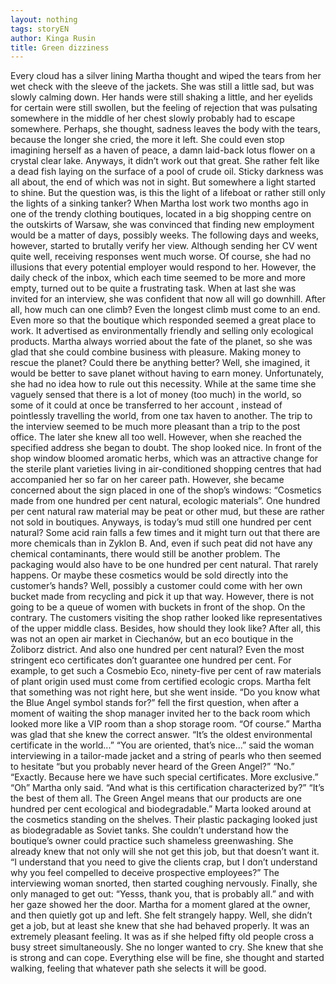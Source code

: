 ```yaml
---
layout: nothing
tags: storyEN
author: Kinga Rusin
title: Green dizziness
---
```

Every cloud has a silver lining Martha thought and wiped the tears from her wet check with the sleeve of the jackets. She was still a little sad, but was slowly calming down. Her hands were still shaking a little, and her eyelids for certain were still swollen, but the feeling of rejection that was pulsating somewhere in the middle of her chest slowly probably had to escape somewhere. Perhaps, she thought, sadness leaves the body with the tears, because the longer she cried, the more it left. She could even stop imagining herself as a haven of peace, a damn laid-back lotus flower on a crystal clear lake. Anyways, it didn’t work out that great. She rather felt like a dead fish laying on the surface of a pool of crude oil. Sticky darkness was all about, the end of which was not in sight. But somewhere a light started to shine. But the question was, is this the light of a lifeboat or rather still only the lights of a sinking tanker?
When Martha lost work two months ago in one of the trendy clothing boutiques, located in a big shopping centre on the outskirts of Warsaw, she was convinced that finding new employment would be a matter of days, possibly weeks. The following days and weeks, however, started to brutally verify her view. Although sending her CV went quite well, receiving responses went much worse. Of course, she had no illusions that every potential employer would respond to her. However, the daily check of the inbox, which each time seemed to be more and more empty, turned out to be quite a frustrating task. When at last she was invited for an interview, she was confident that now all will go downhill. After all, how much can one climb? Even the longest climb must come to an end. Even more so that the boutique which responded seemed a great place to work. It advertised as environmentally friendly and selling only ecological products. Martha always worried about the fate of the planet, so she was glad that she could combine business with pleasure. Making money to rescue the planet? Could there be anything better? Well, she imagined, it would be better to save planet without having to earn money. Unfortunately, she had no idea how to rule out this necessity. While at the same time she vaguely sensed that there is a lot of money (too much) in the world, so some of it could at once be transferred to her account , instead of pointlessly travelling the world, from one tax haven to another.
The trip to the interview seemed to be much more pleasant than a trip to the post office. The later she knew all too well. However, when she reached the specified address she began to doubt. The shop looked nice. In front of the shop window bloomed aromatic herbs, which was an attractive change for the sterile plant varieties living in air-conditioned shopping centres that had accompanied her so far on her career path. However, she became concerned about the sign placed in one of the shop’s windows: “Cosmetics made from one hundred per cent natural, ecologic materials”. One hundred per cent natural raw material may be peat or other mud, but these are rather not sold in boutiques. Anyways, is today’s mud still one hundred per cent natural? Some acid rain falls a few times and it might turn out that there are more chemicals than in Zyklon B. And, even if such peat did not have any chemical contaminants, there would still be another problem. The packaging would also have to be one hundred per cent natural. That rarely happens. Or maybe these cosmetics would be sold directly into the customer’s hands? Well, possibly a customer could come with her own bucket made from recycling and pick it up that way. However, there is not going to be a queue of women with buckets in front of the shop. On the contrary. The customers visiting the shop rather looked like representatives of the upper middle class. Besides, how should they look like? After all, this was not an open air market in Ciechanów, but an eco boutique in the Żoliborz district. And also one hundred per cent natural? Even the most stringent eco certificates don’t guarantee one hundred per cent. For example, to get such a Cosmebio Eco, ninety-five per cent of raw materials of plant origin used must come from certified ecologic crops. Martha felt that something was not right here, but she went inside.
“Do you know what the Blue Angel symbol stands for?” fell the first question, when after a moment of waiting the shop manager invited her to the back room which looked more like a VIP room than a shop storage room.
“Of course.” Martha was glad that she knew the correct answer. “It’s the oldest environmental certificate in the world...”
“You are oriented, that’s nice...” said the woman interviewing in a tailor-made jacket and a string of pearls who then seemed to hesitate “but you probably never heard of the Green Angel?”
“No.”
“Exactly. Because here we have such special certificates. More exclusive.”
“Oh” Martha only said. “And what is this certification characterized by?”
“It’s the best of them all. The Green Angel means that our products are one hundred per cent ecological and biodegradable.”
Marta looked around at the cosmetics standing on the shelves. Their plastic packaging looked just as biodegradable as Soviet tanks. She couldn’t understand how the boutique’s owner could practice such shameless greenwashing. She already knew that not only will she not get this job, but that doesn’t want it.
“I understand that you need to give the clients crap, but I don’t understand why you feel compelled to deceive prospective employees?”
The interviewing woman snorted, then started coughing nervously. Finally, she only managed to get out:
“Yesss, thank you, that is probably all.” and with her gaze showed her the door.
Martha for a moment glared at the owner, and then quietly got up and left. She felt strangely happy. Well, she didn’t get a job, but at least she knew that she had behaved properly. It was an extremely pleasant feeling. It was as if she helped fifty old people cross a busy street simultaneously. She no longer wanted to cry. She knew that she is strong and can cope. Everything else will be fine, she thought and started walking, feeling that whatever path she selects it will be good.

